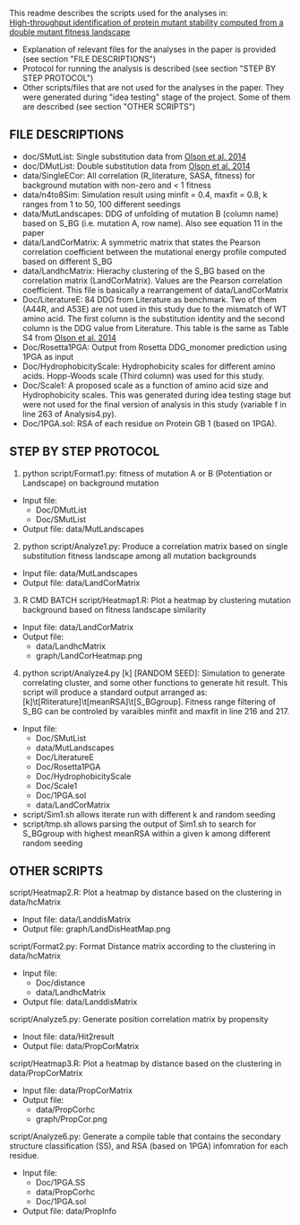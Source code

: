 This readme describes the scripts used for the analyses in:  
[High-throughput identification of protein mutant stability computed from a double mutant fitness landscape](http://onlinelibrary.wiley.com/doi/10.1002/pro.2840/full)
* Explanation of relevant files for the analyses in the paper is provided (see section "FILE DESCRIPTIONS")
* Protocol for running the analysis is described (see section "STEP BY STEP PROTOCOL")
* Other scripts/files that are not used for the analyses in the paper. They were generated during "idea testing" stage of the project. Some of them are described (see section "OTHER SCRIPTS")

## FILE DESCRIPTIONS
* doc/SMutList:  Single substitution data from [Olson et al. 2014](http://www.cell.com/current-biology/abstract/S0960-9822(14)01268-8)
* doc/DMutList:  Double substitution data from [Olson et al. 2014](http://www.cell.com/current-biology/abstract/S0960-9822(14)01268-8)
* data/SingleECor: All correlation (R\_literature, SASA, fitness) for background mutation with non-zero and < 1 fitness
* data/n4to8Sim: Simulation result using minfit = 0.4, maxfit = 0.8, k ranges from 1 to 50, 100 different seedings
* data/MutLandscapes: DDG of unfolding of mutation B (column name) based on S\_BG (i.e. mutation A, row name). Also see equation 11 in the paper
* data/LandCorMatrix: A symmetric matrix that states the Pearson correlation coefficient between the mutational energy profile computed based on different S\_BG
* data/LandhcMatrix: Hierachy clustering of the S\_BG based on the correlation matrix (LandCorMatrix). Values are the Pearson correlation coefficient. This file is basically a rearrangement of data/LandCorMatrix
* Doc/LiteratureE: 84 DDG from Literature as benchmark. Two of them (A44R, and A53E) are not used in this study due to the mismatch of WT amino acid. The first column is the substitution identity and the second column is the DDG value from Literature. This table is the same as Table S4 from [Olson et al. 2014](http://www.cell.com/current-biology/abstract/S0960-9822(14)01268-8)
* Doc/Rosetta1PGA: Output from Rosetta DDG\_monomer prediction using 1PGA as input
* Doc/HydrophobicityScale: Hydrophobicity scales for different amino acids. Hopp-Woods scale (Third column) was used for this study.
* Doc/Scale1: A proposed scale as a function of amino acid size and Hydrophobicity scales. This was generated during idea testing stage but were not used for the final version of analysis in this study (variable f in line 263 of Analysis4.py).
* Doc/1PGA.sol: RSA of each residue on Protein GB 1 (based on 1PGA).

## STEP BY STEP PROTOCOL
1. python script/Format1.py: fitness of mutation A or B (Potentiation or Landscape) on background mutation
  * Input file:
    * Doc/DMutList
    * Doc/SMutList
  * Output file: data/MutLandscapes

2. python script/Analyze1.py: Produce a correlation matrix based on single substitution fitness landscape among all mutation backgrounds
  * Input file: data/MutLandscapes
  * Output file: data/LandCorMatrix

3. R CMD BATCH script/Heatmap1.R: Plot a heatmap by clustering mutation background based on fitness landscape similarity
  * Input file: data/LandCorMatrix
  * Output file: 
    * data/LandhcMatrix
    * graph/LandCorHeatmap.png

4. python script/Analyze4.py [k] [RANDOM SEED]: Simulation to generate correlating cluster, and some other functions to generate hit result. This script will produce a standard output arranged as: [k]\t[Rliterature]\t[meanRSA]\t[S\_BGgroup]. Fitness range filtering of S\_BG can be controled by varaibles minfit and maxfit in line 216 and 217. 
  * Input file:
    * Doc/SMutList
    * data/MutLandscapes
    * Doc/LiteratureE
    * Doc/Rosetta1PGA
    * Doc/HydrophobicityScale
    * Doc/Scale1
    * Doc/1PGA.sol
    * data/LandCorMatrix
  * script/Sim1.sh allows iterate run with different k and random seeding
  * script/tmp.sh allows parsing the output of Sim1.sh to search for S\_BGgroup with highest meanRSA within a given k among different random seeding


## OTHER SCRIPTS
script/Heatmap2.R: Plot a heatmap by distance based on the clustering in data/hcMatrix
  * Input file: data/LanddisMatrix
  * Output file: graph/LandDisHeatMap.png

script/Format2.py: Format Distance matrix according to the clustering in data/hcMatrix
  * Input file:
    * Doc/distance
    * data/LandhcMatrix
  * Output file: data/LanddisMatrix

script/Analyze5.py: Generate position correlation matrix by propensity
  * Inout file: data/Hit2result
  * Output file: data/PropCorMatrix

script/Heatmap3.R: Plot a heatmap by distance based on the clustering in data/PropCorMatrix 
  * Input file: data/PropCorMatrix
  * Output file: 
    * data/PropCorhc 
    * graph/PropCor.png

script/Analyze6.py: Generate a compile table that contains the secondary structure classification (SS), and RSA (based on 1PGA) infomration for each residue. 
  * Input file: 
    * Doc/1PGA.SS
    * data/PropCorhc
    * Doc/1PGA.sol
  * Output file: data/PropInfo
